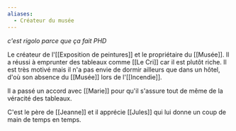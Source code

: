```yaml
---
aliases:
  - Créateur du musée
---
```


*c'est rigolo parce que ça fait PHD*

Le créateur de l'[[Exposition de peintures]] et le propriétaire du [[Musée]]. Il a réussi à emprunter des tableaux comme [[Le Cri]] car il est plutôt riche. Il est très motivé mais il n'a pas envie de dormir ailleurs que dans un hôtel, d'où son absence du [[Musée]] lors de l'[[Incendie]].

Il a passé un accord avec [[Marie]] pour qu'il s'assure tout de même de la véracité des tableaux.

C'est le père de [[Jeanne]] et il apprécie [[Jules]] qui lui donne un coup de main de temps en temps.